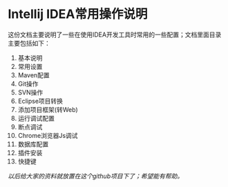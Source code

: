 # Intellij IDEA常用操作说明

这份文档主要说明了一些在使用IDEA开发工具时常用的一些配置；文档里面目录主要包括如下：

1. 基本说明
2. 常用设置
3. Maven配置
4. Git操作
5. SVN操作
6. Eclipse项目转换
7. 添加项目框架(转Web)
8. 运行调试配置
9. 断点调试
10. Chrome浏览器Js调试
11. 数据库配置
11. 插件安装
12. 快捷键


*以后给大家的资料就放置在这个github项目下了；希望能有帮助。*
